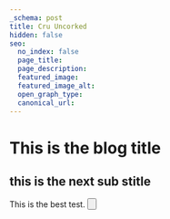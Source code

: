 ```yaml
---
_schema: post
title: Cru Uncorked
hidden: false
seo:
  no_index: false
  page_title:
  page_description:
  featured_image:
  featured_image_alt:
  open_graph_type:
  canonical_url:
---
```


# This is the blog title

## this is the next sub stitle

This is the best test. <Button label="hello world" />